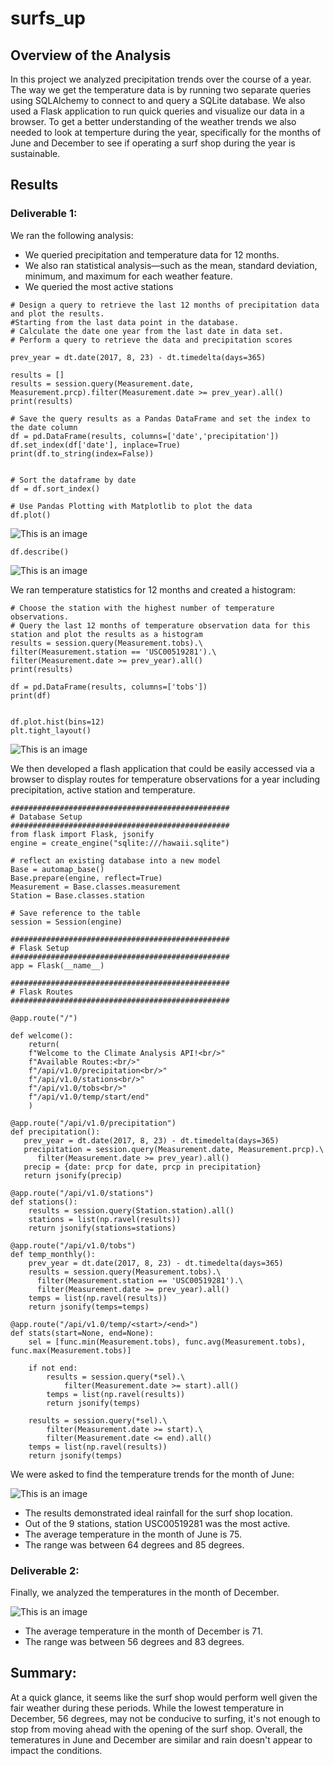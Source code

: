 # surfs_up

## Overview of the Analysis

In this project we analyzed precipitation trends over the course of a year. The way we get the temperature data is by running two separate queries using SQLAlchemy to connect to and query a SQLite database. We also used a Flask application to run quick queries and visualize our data in a browser. To get a better understanding of the weather trends we also needed to look at temperture during the year, specifically for the months of June and December to see if operating a surf shop during the year is sustainable. 


## Results

### Deliverable 1:

We ran the following analysis:
- We queried precipitation and temperature data for 12 months. 
- We also ran statistical analysis—such as the mean, standard deviation, minimum, and maximum for each weather feature.
- We queried the most active stations

```
# Design a query to retrieve the last 12 months of precipitation data and plot the results. 
#Starting from the last data point in the database. 
# Calculate the date one year from the last date in data set.
# Perform a query to retrieve the data and precipitation scores

prev_year = dt.date(2017, 8, 23) - dt.timedelta(days=365)

results = []
results = session.query(Measurement.date, Measurement.prcp).filter(Measurement.date >= prev_year).all()
print(results)

# Save the query results as a Pandas DataFrame and set the index to the date column
df = pd.DataFrame(results, columns=['date','precipitation'])
df.set_index(df['date'], inplace=True)
print(df.to_string(index=False))


# Sort the dataframe by date
df = df.sort_index()

# Use Pandas Plotting with Matplotlib to plot the data
df.plot()
```

![This is an image](/resources/precipitation12mos.png)

```
df.describe()
```

![This is an image](/resources/precipitationstats.png)

We ran temperature statistics for 12 months and created a histogram:

```
# Choose the station with the highest number of temperature observations.
# Query the last 12 months of temperature observation data for this station and plot the results as a histogram
results = session.query(Measurement.tobs).\
filter(Measurement.station == 'USC00519281').\
filter(Measurement.date >= prev_year).all()
print(results)

df = pd.DataFrame(results, columns=['tobs'])
print(df)


df.plot.hist(bins=12)
plt.tight_layout()

```

![This is an image](/resources/temp_hist.png)


We then developed a flash application that could be easily accessed via a browser to display routes for temperature observations for a year including precipitation, active station and temperature.


```
#################################################
# Database Setup
#################################################
from flask import Flask, jsonify
engine = create_engine("sqlite:///hawaii.sqlite")

# reflect an existing database into a new model
Base = automap_base()
Base.prepare(engine, reflect=True)
Measurement = Base.classes.measurement
Station = Base.classes.station

# Save reference to the table
session = Session(engine)

#################################################
# Flask Setup
#################################################
app = Flask(__name__)

#################################################
# Flask Routes
#################################################

@app.route("/")

def welcome():
    return(
    f"Welcome to the Climate Analysis API!<br/>"
    f"Available Routes:<br/>"
    f"/api/v1.0/precipitation<br/>"
    f"/api/v1.0/stations<br/>"
    f"/api/v1.0/tobs<br/>"
    f"/api/v1.0/temp/start/end"
    )

@app.route("/api/v1.0/precipitation")
def precipitation():
   prev_year = dt.date(2017, 8, 23) - dt.timedelta(days=365)
   precipitation = session.query(Measurement.date, Measurement.prcp).\
      filter(Measurement.date >= prev_year).all()
   precip = {date: prcp for date, prcp in precipitation}
   return jsonify(precip)

@app.route("/api/v1.0/stations")
def stations():
    results = session.query(Station.station).all()
    stations = list(np.ravel(results))
    return jsonify(stations=stations)

@app.route("/api/v1.0/tobs")
def temp_monthly():
    prev_year = dt.date(2017, 8, 23) - dt.timedelta(days=365)
    results = session.query(Measurement.tobs).\
      filter(Measurement.station == 'USC00519281').\
      filter(Measurement.date >= prev_year).all()
    temps = list(np.ravel(results))
    return jsonify(temps=temps)

@app.route("/api/v1.0/temp/<start>/<end>")
def stats(start=None, end=None):
    sel = [func.min(Measurement.tobs), func.avg(Measurement.tobs), func.max(Measurement.tobs)]

    if not end:
        results = session.query(*sel).\
            filter(Measurement.date >= start).all()
        temps = list(np.ravel(results))
        return jsonify(temps)

    results = session.query(*sel).\
        filter(Measurement.date >= start).\
        filter(Measurement.date <= end).all()
    temps = list(np.ravel(results))
    return jsonify(temps)
```

We were asked to find the temperature trends for the month of June:

![This is an image](/resources/june_temps.png)

- The results demonstrated ideal rainfall for the surf shop location. 
- Out of the 9 stations, station USC00519281 was the most active. 
- The average temperature in the month of June is 75.
- The range was between 64 degrees and 85 degrees.

### Deliverable 2: 

Finally, we analyzed the temperatures in the month of December.

![This is an image](/resources/dec_temps.png)

- The average temperature in the month of December is 71. 
- The range was between 56 degrees and 83 degrees.

## Summary:

At a quick glance, it seems like the surf shop would perform well given the fair weather during these periods. While the lowest temperature in December, 56 degrees, may not be conducive to surfing, it's not enough to stop from moving ahead with the opening of the surf shop. Overall, the temeratures in June and December are similar and rain doesn't appear to impact the conditions. 